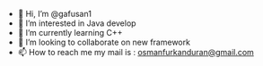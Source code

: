 - 👋 Hi, I’m @gafusan1
- 👀 I’m interested in Java develop
- 🌱 I’m currently learning C++
- 💞️ I’m looking to collaborate on new framework
- 📫 How to reach me my mail is : osmanfurkanduran@gmail.com

<!---
gafusan1/gafusan1 is a ✨ special ✨ repository because its `README.md` (this file) appears on your GitHub profile.
You can click the Preview link to take a look at your changes.
--->
